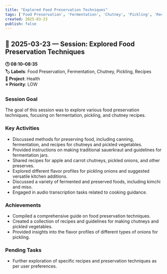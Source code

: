 ```yaml
---
title: "Explored Food Preservation Techniques"
tags: ['Food Preservation', 'Fermentation', 'Chutney', 'Pickling', 'Recipes']
created: 2025-03-23
publish: false
---
```


## 📅 2025-03-23 — Session: Explored Food Preservation Techniques

**🕒 08:10–08:35**  
**🏷️ Labels**: Food Preservation, Fermentation, Chutney, Pickling, Recipes  
**📂 Project**: Health  
**⭐ Priority**: LOW  


### Session Goal
The goal of this session was to explore various food preservation techniques, focusing on fermentation, pickling, and chutney recipes.

### Key Activities
- Discussed methods for preserving food, including canning, fermentation, and recipes for chutneys and pickled vegetables.
- Provided instructions on making traditional sauerkraut and guidelines for fermentation jars.
- Shared recipes for apple and carrot chutneys, pickled onions, and other preserves.
- Explored different flavor profiles for pickling onions and suggested versatile kitchen additions.
- Discussed a variety of fermented and preserved foods, including kimchi and miso.
- Engaged in audio transcription tasks related to cooking guidance.

### Achievements
- Compiled a comprehensive guide on food preservation techniques.
- Created a collection of recipes and guidelines for making chutneys and pickled vegetables.
- Provided insights into the flavor profiles of different types of onions for pickling.

### Pending Tasks
- Further exploration of specific recipes and preservation techniques as per user preferences.
